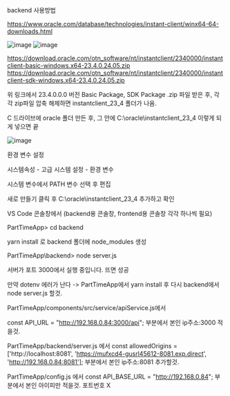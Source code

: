 
backend 사용방법

https://www.oracle.com/database/technologies/instant-client/winx64-64-downloads.html

![image](https://github.com/user-attachments/assets/41cd9597-278c-45b6-a06a-77090dc77dde)
![image](https://github.com/user-attachments/assets/16a9b05e-c7d8-4719-ba9f-429e35d895f6)

https://download.oracle.com/otn_software/nt/instantclient/2340000/instantclient-basic-windows.x64-23.4.0.24.05.zip
https://download.oracle.com/otn_software/nt/instantclient/2340000/instantclient-sdk-windows.x64-23.4.0.24.05.zip

위 링크에서 23.4.0.0.0 버전 Basic Package, SDK Package .zip 파일 받은 후, 각각 zip파일 압축 해제하면 instantclient_23_4 폴더가 나옴.

C 드라이브에 oracle 폴더 만든 후, 그 안에 C:\oracle\instantclient_23_4 이렇게 되게 넣으면 끝

![image](https://github.com/user-attachments/assets/521bd0c9-42d3-4815-9963-50dc1d68fc33)


환경 변수 설정

시스템속성 - 고급 시스템 설정 - 환경 변수

시스템 변수에서 PATH 변수 선택 후 편집

새로 만들기 클릭 후 C:\oracle\instantclient_23_4 추가하고 확인

VS Code 콘솔창에서 (backend용 콘솔창, frontend용 콘솔창 각각 하나씩 필요)

PartTimeApp> cd backend

yarn install 로 backend 폴더에 node_modules 생성

PartTimeApp\backend> node server.js

서버가 포트 3000에서 실행 중입니다. 뜨면 성공

만약 dotenv 에러가 난다 -> PartTimeApp에서 yarn install 후 다시 backend에서 node server.js 할것.


PartTimeApp/components/src/service/apiService.js에서

const API_URL = "http://192.168.0.84:3000/api";
부분에서 본인 ip주소:3000 적을것.

PartTimeApp/backend/server.js 에서
const allowedOrigins = ['http://localhost:8081', 'https://mufxcd4-gusrl45612-8081.exp.direct', 'http://192.168.0.84:8081']; 부분에서 본인 ip주소:8081 추가할것.

PartTimeApp/config.js 에서
const API_BASE_URL = "http://192.168.0.84"; 부분에서 본인 아이피만 적을것. 포트번호 X


